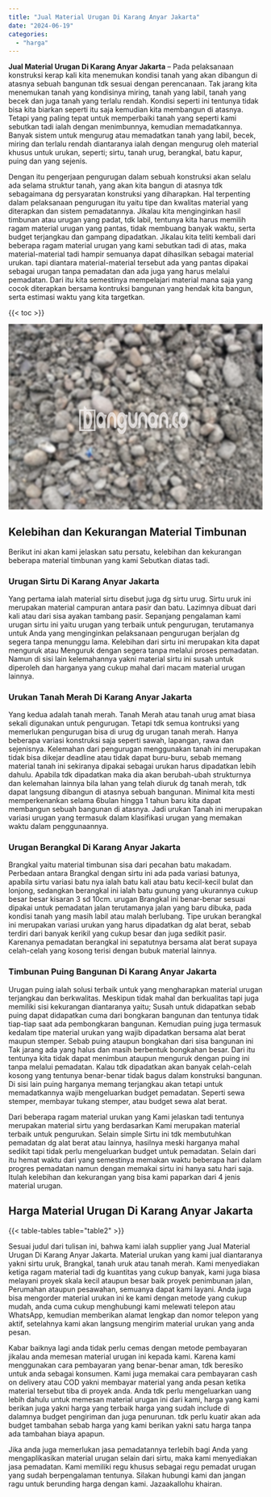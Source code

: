 ```yaml
---
title: "Jual Material Urugan Di Karang Anyar Jakarta"
date: "2024-06-19"
categories: 
  - "harga"
---
```


**Jual Material Urugan Di Karang Anyar Jakarta** – Pada pelaksanaan konstruksi kerap kali kita menemukan kondisi tanah yang akan dibangun di atasnya sebuah bangunan tdk sesuai dengan perencanaan. Tak jarang kita menemukan tanah yang kondisinya miring, tanah yang labil, tanah yang becek dan juga tanah yang terlalu rendah. Kondisi seperti ini tentunya tidak bisa kita biarkan seperti itu saja kemudian kita membangun di atasnya. Tetapi yang paling tepat untuk memperbaiki tanah yang seperti kami sebutkan tadi ialah dengan menimbunnya, kemudian memadatkannya. Banyak sistem untuk mengurug atau memadatkan tanah yang labil, becek, miring dan terlalu rendah diantaranya ialah dengan mengurug oleh material khusus untuk urukan, seperti; sirtu, tanah urug, berangkal, batu kapur, puing dan yang sejenis.

Dengan itu pengerjaan pengurugan dalam sebuah konstruksi akan selalu ada selama struktur tanah, yang akan kita bangun di atasnya tdk sebagaimana dg persyaratan konstruksi yang diharapkan. Hal terpenting dalam pelaksanaan pengurugan itu yaitu tipe dan kwalitas material yang diterapkan dan sistem pemadatannya. Jikalau kita menginginkan hasil timbunan atau urugan yang padat, tdk labil, tentunya kita harus memilih ragam material urugan yang pantas, tidak membuang banyak waktu, serta budget terjangkau dan gampang dipadatkan. Jikalau kita teliti kembali dari beberapa ragam material urugan yang kami sebutkan tadi di atas, maka material-material tadi hampir semuanya dapat dihasilkan sebagai material urukan. tapi diantara material-material tersebut ada yang pantas dipakai sebagai urugan tanpa pemadatan dan ada juga yang harus melalui pemadatan. Dari itu kita semestinya mempelajari material mana saja yang cocok diterapkan bersama kontruksi bangunan yang hendak kita bangun, serta estimasi waktu yang kita targetkan.

{{< toc >}}

![Jual Material Urugan Di Karang Anyar Jakarta](/images/jual-urugan-22.png)

## Kelebihan dan Kekurangan Material Timbunan

Berikut ini akan kami jelaskan satu persatu, kelebihan dan kekurangan beberapa material timbunan yang kami Sebutkan diatas tadi.

### Urugan Sirtu Di Karang Anyar Jakarta

Yang pertama ialah material sirtu disebut juga dg sirtu urug. Sirtu uruk ini merupakan material campuran antara pasir dan batu. Lazimnya dibuat dari kali atau dari sisa ayakan tambang pasir. Sepanjang pengalaman kami urugan sirtu ini yaitu urugan yang terbaik untuk pengurugan, terutamanya untuk Anda yang menginginkan pelaksanaan pengurugan berjalan dg segera tanpa menunggu lama. Kelebihan dari sirtu ini merupakan kita dapat menguruk atau Menguruk dengan segera tanpa melalui proses pemadatan. Namun di sisi lain kelemahannya yakni material sirtu ini susah untuk diperoleh dan harganya yang cukup mahal dari macam material urugan lainnya.

### Urukan Tanah Merah Di Karang Anyar Jakarta

Yang kedua adalah tanah merah. Tanah Merah atau tanah urug amat biasa sekali digunakan untuk pengurugan. Tetapi tdk semua kontruksi yang memerlukan pengurugan bisa di urug dg urugan tanah merah. Hanya beberapa variasi konstruksi saja seperti sawah, lapangan, rawa dan sejenisnya. Kelemahan dari pengurugan menggunakan tanah ini merupakan tidak bisa dikejar deadline atau tidak dapat buru-buru, sebab memang material tanah ini sekiranya dipakai sebagai urukan harus dipadatkan lebih dahulu. Apabila tdk dipadatkan maka dia akan berubah-ubah strukturnya dan kelemahan lainnya bila lahan yang telah diuruk dg tanah merah, tdk dapat langsung dibangun di atasnya sebuah bangunan. Minimal kita mesti memperkenankan selama 6bulan hingga 1 tahun baru kita dapat membangun sebuah bangunan di atasnya. Jadi urukan Tanah ini merupakan variasi urugan yang termasuk dalam klasifikasi urugan yang memakan waktu dalam penggunaannya.

### Urugan Berangkal Di Karang Anyar Jakarta

Brangkal yaitu material timbunan sisa dari pecahan batu makadam. Perbedaan antara Brangkal dengan sirtu ini ada pada variasi batunya, apabila sirtu variasi batu nya ialah batu kali atau batu kecil-kecil bulat dan lonjong, sedangkan berangkal ini ialah batu gunung yang ukurannya cukup besar besar kisaran 3 sd 10cm. urugan Brangkal ini benar-benar sesuai dipakai untuk pemadatan jalan terutamanya jalan yang baru dibuka, pada kondisi tanah yang masih labil atau malah berlubang. Tipe urukan berangkal ini merupakan variasi urukan yang harus dipadatkan dg alat berat, sebab terdiri dari banyak kerikil yang cukup besar dan juga sedikit pasir. Karenanya pemadatan berangkal ini sepatutnya bersama alat berat supaya celah-celah yang kosong terisi dengan bubuk material lainnya.

### Timbunan Puing Bangunan Di Karang Anyar Jakarta

Urugan puing ialah solusi terbaik untuk yang mengharapkan material urugan terjangkau dan berkwalitas. Meskipun tidak mahal dan berkualitas tapi juga memiliki sisi kekurangan diantaranya yaitu; Susah untuk didapatkan sebab puing dapat didapatkan cuma dari bongkaran bangunan dan tentunya tidak tiap-tiap saat ada pembongkaran bangunan. Kemudian puing juga termasuk kedalam tipe material urukan yang wajib dipadatkan bersama alat berat maupun stemper. Sebab puing ataupun bongkahan dari sisa bangunan ini Tak jarang ada yang halus dan masih berbentuk bongkahan besar. Dari itu tentunya kita tidak dapat menimbun ataupun menguruk dengan puing ini tanpa melalui pemadatan. Kalau tdk dipadatkan akan banyak celah-celah kosong yang tentunya benar-benar tidak bagus dalam konstruksi bangunan. Di sisi lain puing harganya memang terjangkau akan tetapi untuk memadatkannya wajib mengeluarkan budget pemadatan. Seperti sewa stemper, membayar tukang stemper, atau budget sewa alat berat.

Dari beberapa ragam material urukan yang Kami jelaskan tadi tentunya merupakan material sirtu yang berdasarkan Kami merupakan material terbaik untuk pengurukan. Selain simple Sirtu ini tdk membutuhkan pemadatan dg alat berat atau lainnya, hasilnya meski harganya mahal sedikit tapi tidak perlu mengeluarkan budget untuk pemadatan. Selain dari itu hemat waktu dari yang semestinya memakan waktu beberapa hari dalam progres pemadatan namun dengan memakai sirtu ini hanya satu hari saja. Itulah kelebihan dan kekurangan yang bisa kami paparkan dari 4 jenis material urugan.

## Harga Material Urugan Di Karang Anyar Jakarta

{{< table-tables table="table2" >}}

Sesuai judul dari tulisan ini, bahwa kami ialah supplier yang Jual Material Urugan Di Karang Anyar Jakarta. Material urukan yang kami jual diantaranya yakni sirtu uruk, Brangkal, tanah uruk atau tanah merah. Kami menyediakan ketiga ragam material tadi dg kuantitas yang cukup banyak, kami juga biasa melayani proyek skala kecil ataupun besar baik proyek penimbunan jalan, Perumahan ataupun pesawahan, semuanya dapat kami layani. Anda juga bisa mengorder material urukan ini ke kami dengan metode yang cukup mudah, anda cuma cukup menghubungi kami melewati telepon atau WhatsApp, kemudian memberikan alamat lengkap dan nomor telepon yang aktif, setelahnya kami akan langsung mengirim material urukan yang anda pesan.

Kabar baiknya lagi anda tidak perlu cemas dengan metode pembayaran jikalau anda memesan material urugan ini kepada kami. Karena kami menggunakan cara pembayaran yang benar-benar aman, tdk beresiko untuk anda sebagai konsumen. Kami juga memakai cara pembayaran cash on delivery atau COD yakni membayar material yang anda pesan ketika material tersebut tiba di proyek anda. Anda tdk perlu mengeluarkan uang lebih dahulu untuk memesan material urugan ini dari kami, harga yang kami berikan juga yakni harga yang terbaik harga yang sudah include di dalamnya budget pengiriman dan juga penurunan. tdk perlu kuatir akan ada budget tambahan sebab harga yang kami berikan yakni satu harga tanpa ada tambahan biaya apapun.

Jika anda juga memerlukan jasa pemadatannya terlebih bagi Anda yang mengaplikasikan material urugan selain dari sirtu, maka kami menyediakan jasa pemadatan. Kami memiliki regu khusus sebagai regu pemadat urugan yang sudah berpengalaman tentunya. Silakan hubungi kami dan jangan ragu untuk berunding harga dengan kami. Jazaakallohu khairan.
